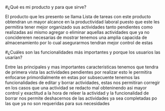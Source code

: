 #¿Qué es mi producto y para que sirve?

El producto que les presento se llama Lista de tareas con este producto obtendran un mayor alcance en la productividad laboral puesto que este les permitira tener mejor organizado sus actividades tanto pendientes como realizadas asi mismo agregar o eliminar aquellas actividades que ya no concidereren necesarias de mostrar tenemos una amplia capacida de almacenamiento por lo cual asegurarmos tendran mejor control de estas 


#¿Cuáles son las funcionalidades más importantes y porque los usuarios las usarían?

Entre las principales y mas importantes caracteristicas tenemos que tendra de primera vista las actividades pendientes por realizar esto le permitira enfocarse primordialmente en estas por subsecuente tenemos las funcionalidades de editar y borrar actividades, estas nos permitiran corregir en los casos que una actividad se redacto mal obteninendo asi mayor control y exactitud a la hora de releer la actividad y la funcionalidad de borrar nos permite deshacernos de las actividades ya sea completadas po las que ya no son requeridas para sus necesidades 

